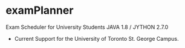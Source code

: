 # examPlanner
Exam Scheduler for University Students
JAVA 1.8 / JYTHON 2.7.0
- Current Support for the University of Toronto St. George Campus.
